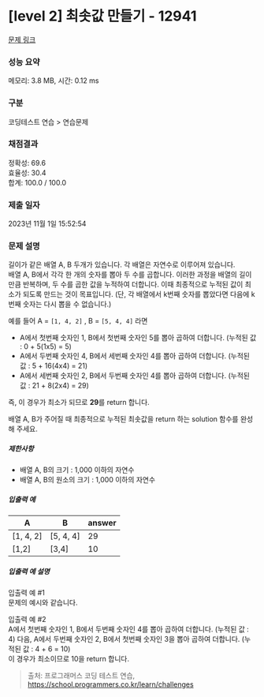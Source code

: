 # [level 2] 최솟값 만들기 - 12941 

[문제 링크](https://school.programmers.co.kr/learn/courses/30/lessons/12941) 

### 성능 요약

메모리: 3.8 MB, 시간: 0.12 ms

### 구분

코딩테스트 연습 > 연습문제

### 채점결과

정확성: 69.6<br/>효율성: 30.4<br/>합계: 100.0 / 100.0

### 제출 일자

2023년 11월 1일 15:52:54

### 문제 설명

<p>길이가 같은 배열 A, B 두개가 있습니다. 각 배열은 자연수로 이루어져 있습니다. <br>
배열 A, B에서 각각 한 개의 숫자를 뽑아 두 수를 곱합니다. 이러한 과정을 배열의 길이만큼 반복하며, 두 수를 곱한 값을 누적하여 더합니다. 이때 최종적으로 누적된 값이 최소가 되도록 만드는 것이 목표입니다. (단, 각 배열에서 k번째 숫자를 뽑았다면 다음에 k번째 숫자는 다시 뽑을 수 없습니다.)</p>

<p>예를 들어 A = <code>[1, 4, 2]</code> , B = <code>[5, 4, 4]</code> 라면</p>

<ul>
<li>A에서 첫번째 숫자인 1, B에서 첫번째 숫자인 5를 뽑아 곱하여 더합니다. (누적된 값 : 0 + 5(1x5) = 5)</li>
<li>A에서 두번째 숫자인 4, B에서 세번째 숫자인 4를 뽑아 곱하여 더합니다. (누적된 값 : 5 + 16(4x4) = 21)</li>
<li>A에서 세번째 숫자인 2, B에서 두번째 숫자인 4를 뽑아 곱하여 더합니다. (누적된 값 : 21 + 8(2x4) = 29)</li>
</ul>

<p>즉, 이 경우가 최소가 되므로 <strong>29</strong>를 return 합니다.</p>

<p>배열 A, B가 주어질 때 최종적으로 누적된 최솟값을 return 하는 solution 함수를 완성해 주세요.</p>

<h5>제한사항</h5>

<ul>
<li>배열 A, B의 크기 : 1,000 이하의 자연수</li>
<li>배열 A, B의 원소의 크기 : 1,000 이하의 자연수</li>
</ul>

<h5>입출력 예</h5>
<table class="table">
        <thead><tr>
<th>A</th>
<th>B</th>
<th>answer</th>
</tr>
</thead>
        <tbody><tr>
<td>[1, 4, 2]</td>
<td>[5, 4, 4]</td>
<td>29</td>
</tr>
<tr>
<td>[1,2]</td>
<td>[3,4]</td>
<td>10</td>
</tr>
</tbody>
      </table>
<h5>입출력 예 설명</h5>

<p>입출력 예 #1<br>
문제의 예시와 같습니다.</p>

<p>입출력 예 #2<br>
A에서 첫번째 숫자인 1,  B에서 두번째 숫자인 4를 뽑아 곱하여 더합니다. (누적된 값 : 4) 다음, A에서 두번째 숫자인 2, B에서 첫번째 숫자인 3을 뽑아 곱하여 더합니다. (누적된 값 : 4 + 6 = 10)<br>
이 경우가 최소이므로 10을 return 합니다.</p>


> 출처: 프로그래머스 코딩 테스트 연습, https://school.programmers.co.kr/learn/challenges